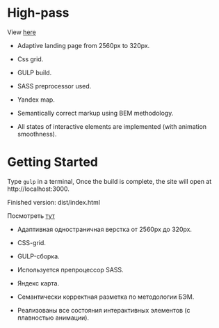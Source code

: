 # High-pass
View [here](https://margaritadaynitcyna.github.io/High-pass/)

- Adaptive landing page from 2560px to 320px.

- Css grid.

- GULP build. 

- SASS preprocessor used.

- Yandex map.

- Semantically correct markup using BEM methodology.

- All states of interactive elements are implemented (with animation smoothness).


# Getting Started

Type ```gulp``` in a terminal, Once the build is complete, the site will open at http://localhost:3000.

Finished version: dist/index.html



Посмотреть [тут](https://margaritadaynitcyna.github.io/High-pass/)

- Адаптивная одностраничная верстка от 2560px до 320px.

- CSS-grid.

- GULP-сборка.

- Используется препроцессор SASS.

- Яндекс карта.

- Семантически корректная разметка по методологии БЭМ.

- Реализованы все состояния интерактивных элементов (с плавностью анимации).